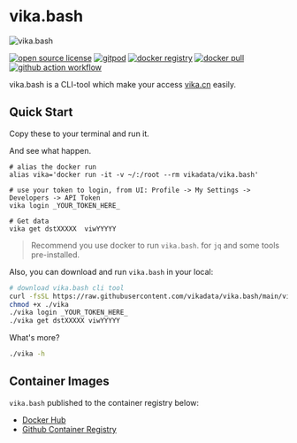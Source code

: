 # vika.bash

![vika.bash](https://socialify.git.ci/vikadata/vika.bash/image?description=1&forks=1&issues=1&language=1&logo=https%3A%2F%2Fs1.vika.cn%2Fspace%2F2021%2F05%2F06%2Fed51e73eae8340639793bfe95fe3c669&name=1&owner=1&pulls=1&stargazers=1&theme=Light)

[![open source license](https://img.shields.io/github/license/vikadata/vika.bash)](https://github.com/vikadata/vika.bash)
[![gitpod](https://img.shields.io/badge/gitpod-vika.bash-orange)](https://gitpod.io/#https://github.com/vikadata/vika.bash)
[![docker registry](https://img.shields.io/docker/v/vikadata/vika.bash?color=blue&label=docker)](https://hub.docker.com/r/vikadata/vika.bash)
[![docker pull](https://img.shields.io/docker/pulls/vikadata/vika.bash)](https://hub.docker.com/r/vikadata/vika.bash)
[![github action workflow](https://img.shields.io/github/workflow/status/vikadata/vika.bash/docker)](https://github.com/vikadata/vika.bash/actions/workflows/build.yml)

vika.bash is a CLI-tool which make your access [vika.cn](https://vika.cn) easily.

## Quick Start

Copy these to your terminal and run it.

And see what happen.



```
# alias the docker run
alias vika='docker run -it -v ~/:/root --rm vikadata/vika.bash'

# use your token to login, from UI: Profile -> My Settings -> Developers -> API Token
vika login _YOUR_TOKEN_HERE_

# Get data
vika get dstXXXXX  viwYYYYY
```
> Recommend you use docker to run `vika.bash`.
> for `jq` and some tools pre-installed.




Also, you can download and run `vika.bash` in your local:
```bash
# download vika.bash cli tool
curl -fsSL https://raw.githubusercontent.com/vikadata/vika.bash/main/vika > vika
chmod +x ./vika
./vika login _YOUR_TOKEN_HERE_
./vika get dstXXXXX viwYYYYY
```

What's more?

```bash
./vika -h
```


## Container Images

`vika.bash` published to the container registry below:

- [Docker Hub](https://hub.docker.com/r/vikadata/vika.bash)
- [Github Container Registry](https://github.com/orgs/vikadata/packages/container/package/vika.bash)
